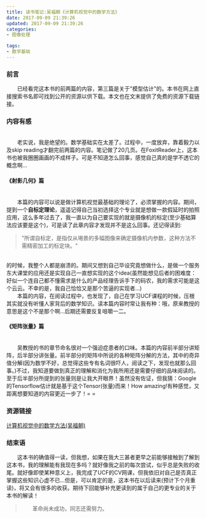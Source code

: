 ```yaml
---
title: 读书笔记:吴福朝《计算机视觉中的数学方法》
date: 2017-09-09 21:39:26
updated: 2017-09-09 21:39:26
categories:
- 图像处理

tags:
- 数学基础
---
```

### 前言
&emsp;&emsp;已经看完这本书的前两篇的内容，第三篇是关于"模型估计"的。本书在网上直接搜索书名即可找到公开的资源以供下载。本文也在文末提供了免费的资源下载链接。

<!--more-->
### 内容有感
<br/>&emsp;&emsp;老实说，我是绝望的。数学基础实在太差了。过程中，一度放弃，靠着毅力以及skip reading才翻完前两篇的内容。笔记做了20几页。在FoxitReader上，这本书也被我圈圈画画的不成样子。可是不知道怎么回事，感觉自己真的是学不透它的概念啊...
#### 《射影几何》篇
<br/>&emsp;&emsp;本篇的内容可以说是做计算机视觉最基础的理论了，必须掌握的内容。期间，提到一个<b>自标定理论</b>，遥遥记得自己当初选择这个专业就是想做一款假延时的拍照应用，这么多年过去了，我一直以为自己要实现的就是摄像机的标定(至少基础算法应该要是这个)，可是读了此章内容才发现并不是这么回事。还记得读到:
> "所谓自标定，是指仅从埸景的多幅图像来确定摄像机内参数，这种方法不需精密加工的标定块。"

<br/>的时候，我整个人都是崩溃的。期间又想到自己毕设究竟想做什么，是做一个服务东大课堂的应用还是实现自己一直想实现的这个idea(虽然能想见后者的困难度：好似一个连自己都不懂需求是什么的产品经理告诉手下的码农，我的需求可能是这个云云。不幸的是，我自己恰恰又是那个苦逼的实现者...)
<br/>&emsp;&emsp;本篇的内容，在阅读过程中，也发现了，自己在学习UCF课程的时候，压根其实就没有听懂人家背后的数学知识。读本篇内容时常让我有种：哦，原来教授的意思是这个不是那个啊...后期还需要反复咀嚼一二。
#### 《矩阵张量》篇
<br/>&emsp;&emsp;吴教授的书的章节命名很对一个强迫症患者的口味。本篇的内容前半部分讲矩阵，后半部分讲张量。前半部分的矩阵中所说的各种矩阵分解的方法，其中的奇异值分解(因为数学不好，总觉得这些专有名词很吓人，阅读之下，发现也就那么回事。)不过，我知道要做到真正的理解和消化为我所用还是需要仔细的品味阅读的。至于后半部分所提到的张量则是让我大开眼界！虽然没有佐证，但我猜：Google的Tensorflow估计就是基于这个Tensor(张量)而来！How amazing!有种感觉，又距离想要知道的内容更近一步了！= =

### 资源链接
[计算机视觉中的数学方法(吴福朝)](http://download.csdn.net/download/wxqfree/1430305)
### 结束语
&emsp;&emsp;这本书的确值得一读，但我想，如果在我大三甚者更早之前能够接触到了解到这本书，我的理解能有我现在多吗？就好像我之前的每次尝试，似乎总是失败的收尾。就好像即使某种意义上，我完成了UCF的CV网课，但我依旧对自己是否真正掌握这些知识心虚不已...但是，可以肯定的是，这本书在以后读来(预计下个月重读)，将又会有很多的收获。期待下回能够补充更读到的属于自己的更专业的关于本书的解读！
> &emsp;&emsp;革命尚未成功，同志还需努力。